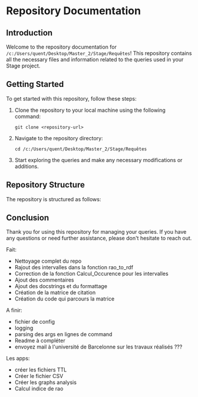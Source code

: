 # Repository Documentation

## Introduction
Welcome to the repository documentation for `/c:/Users/quent/Desktop/Master_2/Stage/Requêtes`! This repository contains all the necessary files and information related to the queries used in your Stage project.


## Getting Started
To get started with this repository, follow these steps:

1. Clone the repository to your local machine using the following command:
    ```
    git clone <repository-url>
    ```

2. Navigate to the repository directory:
    ```
    cd /c:/Users/quent/Desktop/Master_2/Stage/Requêtes
    ```

3. Start exploring the queries and make any necessary modifications or additions.

## Repository Structure
The repository is structured as follows:


## Conclusion
Thank you for using this repository for managing your queries. If you have any questions or need further assistance, please don't hesitate to reach out.













Fait:
- Nettoyage complet du repo
- Rajout des intervalles dans la fonction rao_to_rdf
- Correction de la fonction Calcul_Occurence pour les intervalles
- Ajout des commentaires
- Ajout des docstrings et du formattage
- Création de la matrice de citation
- Création du code qui parcours la matrice

A finir:
- fichier de config
- logging
- parsing des args en lignes de command
- Readme à compléter
- envoyez mail à l'université de Barcelonne sur les travaux réalisés ???



Les apps:
- créer les fichiers TTL
- Créer le fichier CSV
- Créer les graphs analysis
- Calcul indice de rao